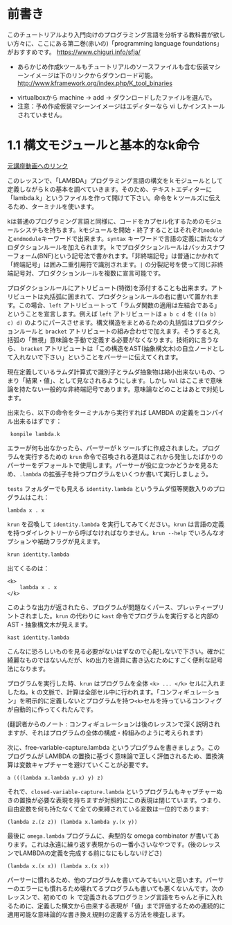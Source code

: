 # 前書き

このチュートリアルより入門向けのプログラミング言語を分析する教科書が欲しい方々に、ここにある第二巻(赤いの)「programming language foundations」がおすすめです。
https://www.chiguri.info/sfja/

* あらかじめ作成kツールもチュートリアルのソースファイルも含む仮装マシーンイメージは下のリンクからダウンロード可能。
http://www.kframework.org/index.php/K_tool_binaries

+ virtualboxから machine -> add -> ダウンロードしたファイルを選んで。
+ 注意：予め作成仮装マシーンイメージはエディターなら vi しかインストールされていません。

# 1.1 構文モジュールと基本的なk命令

[元講座動画へのリンク](http://youtu.be/y5Tf1EZVj8E)

このレッスンで、「LAMBDA」プログラミング言語の構文をｋモジュールとして定義しながらｋの基本を調べていきます。そのため、テキストエディターに「lambda.k」というファイルを作って開けて下さい。命令をｋツールズに伝えるため、ターミナルを使います。

kは普通のプログラミング言語と同様に、コードをカプセル化するためのモジュールシステもを持ちます。kモジュールを開始・終了することはそれぞれ`module`と`endmodule`キーワードで出来ます。`syntax` キーワードで言語の定義に新たなプロダクションルールを加えられます。ｋでプロダクションルールはバッカスナワーフォーム(BNF)という記号法で書かれます。「非終端記号」は普通にかかれて「終端記号」は囲み二重引用符で識別されます。`|` の分裂記号を使って同じ非終端記号対、プロダクションルールを複数に宣言可能です。

プロダクションルールにアトリビュート(特徴)を添付することも出来ます。アトリビュートは丸括弧に囲まれて、プロダクションルールの右に書いて置かれます。この場合、`left` アトリビュートって「ラムダ関数の適用は左結合である」ということを宣言します。例えば `left` アトリビュートは `a b c d` を `(((a b) c) d)` のようにパースさせます。構文構造をまとめるための丸括弧はプロダクションルールと `bracket` アトリビュートの組み合わせで加えます。そうすると丸括弧の「無視」意味論を手動で定義する必要がなくなります。技術的に言うなら、 `bracket` アトリビュートは「この構造をAST(抽象構文木)の自立ノードとして入れないで下さい」ということをパーサーに伝えてくれます。

現在定義しているラムダ計算式で識別子とラムダ抽象物は縮小出来ないもの、つまり「結果・値」、として見なされるようにします。しかし `Val` はここまで意味論を持たない一般的な非終端記号であります。意味論などのことはあとで対処します。

出来たら、以下の命令をターミナルから実行すれば LAMBDA の定義をコンパイル出来るはずです：

```
 kompile lambda.k
```

エラーが何も出なかったら、パーサーが k ツールずに作成されました。プログラムを実行するための `krun` 命令で召喚される道具はこれから発生したばかりのパーサーをデフォールトで使用します。パーサーが役に立つかどうかを見るため、`.lambda` の拡張子を持つプログラムをいくつか書いて実行しましょう。

`tests` フォルダーでも見える `identity.lambda` というラムダ恒等関数入りのプログラムはこれ：

```
lambda x . x
```

`krun` を召喚して `identity.lambda` を実行してみてください。`krun` は言語の定義を持つダイレクトリーから呼ばなければなりません。`krun --help` でいろんなオプションや補助フラグが見えます。

```
krun identity.lambda
```

出てくるのは：

```
<k>
    lambda x . x
</k>
```

このような出力が返されたら、プログラムが問題なくパース、プレぃティープリントされました。`krun` の代わりに `kast` 命令でプログラムを実行すると内部のAST・抽象構文木が見えます。

```
kast identity.lambda
```

こんなに恐ろしいものを見る必要がないはずなので心配しないで下さい。確かに綺麗なものではないんだが、kの出力を道具に書き込むためにすごく便利な記号法になります。

プログラムを実行した時、`krun` はプログラムを全体 `<k> ... </k>` セルに入れましたね。k の文脈で、計算は全部セル中に行われます。「コンフィギュレーション」を明示的に定義しないとプログラムを持つ`<k>`セルを持っているコンフィグが自動的に作ってくれたんです。

(翻訳者からのノート : コンフィギュレーションは後のレッスンで深く説明されますが、それはプログラムの全体の構成・枠組みのように考えられます)

次に、free-variable-capture.lambda というプログラムを書きましょう。このプログラムが LAMBDA の置換に基づく意味論で正しく評価されるため、置換演算は変数キャプチャーを避けていくことが必要です。

```
a (((lambda x.lambda y.x) y) z)
```

それで、`closed-variable-capture.lambda` というプログラムもキャプチャーぬきの置換が必要な表現を持ちますが対照的にこの表現は閉じています。つまり、自由変数を何も持たなくて全ての束縛されている変数は一位的であります:

```
(lambda z.(z z)) (lambda x.lambda y.(x y))
```

最後に `omega.lambda` プログラムに、典型的な omega combinator が書いてあります。これは永遠に繰り返す表現からの一番小さいなやつです。(後のレッスンでLAMBDAの定義を完成する前になにもしないけどさ)

```
(lambda x.(x x)) (lambda x.(x x))
```

パーサーに慣れるため、他のプログラムを書いてみてもいいと思います。パーサーのエラーにも慣れるため壊れてるプログラムも書いても悪くないんです。次のレッスンで、初めての ｋ で定義されるプログラミング言語をちゃんと手に入れるために、定義した構文から由来する表現が「値」まで評価するための連続的に適用可能な意味論的な書き換え規則の定義する方法を検査します。


